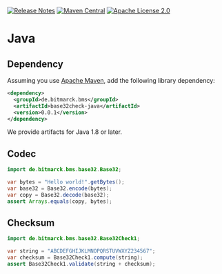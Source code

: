 <a href="https://github.com/bitmarck-service/base32check-java/releases/latest"><img src="https://img.shields.io/github/release/bitmarck-service/base32check-java.svg?maxAge=3600" alt="Release Notes"></a>
<a href="https://search.maven.org/artifact/de.bitmarck.bms/base32check-java"><img src="https://img.shields.io/maven-central/v/de.bitmarck.bms/base32check-java?maxAge=3600" alt="Maven Central"></a>
<a href="https://www.apache.org/licenses/LICENSE-2.0"><img src="https://img.shields.io/github/license/bitmarck-service/base32check-scala.svg?maxAge=3600" alt="Apache License 2.0"></a>

# Java

## Dependency

Assuming you use [Apache Maven](http://maven.apache.org), add the following library dependency:

```xml
<dependency>
  <groupId>de.bitmarck.bms</groupId>
  <artifactId>base32check-java</artifactId>
  <version>0.0.1</version>
</dependency>
```

We provide artifacts for Java 1.8 or later.

## Codec

```java
import de.bitmarck.bms.base32.Base32;

var bytes = "Hello world!".getBytes();
var base32 = Base32.encode(bytes);
var copy = Base32.decode(base32);
assert Arrays.equals(copy, bytes);
```

## Checksum

```java
import de.bitmarck.bms.base32.Base32Check1;

var string = "ABCDEFGHIJKLMNOPQRSTUVWXYZ234567";
var checksum = Base32Check1.compute(string);
assert Base32Check1.validate(string + checksum);
```
